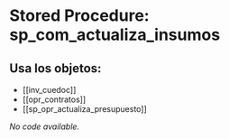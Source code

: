 # Stored Procedure: sp_com_actualiza_insumos

## Usa los objetos:
- [[inv_cuedoc]]
- [[opr_contratos]]
- [[sp_opr_actualiza_presupuesto]]

*No code available.*
